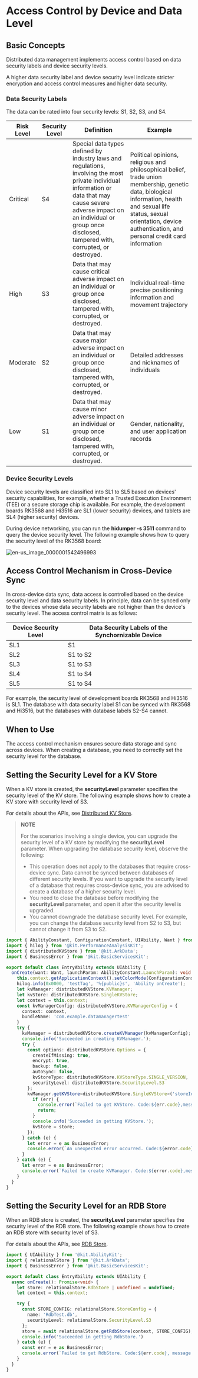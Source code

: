 # Access Control by Device and Data Level


## Basic Concepts

Distributed data management implements access control based on data security labels and device security levels.

A higher data security label and device security level indicate stricter encryption and access control measures and higher data security.


### Data Security Labels

The data can be rated into four security levels: S1, S2, S3, and S4.

  | Risk Level| Security Level| Definition| Example| 
| -------- | -------- | -------- | -------- |
| Critical| S4 | Special data types defined by industry laws and regulations, involving the most private individual information or data that may cause severe adverse impact on an individual or group once disclosed, tampered with, corrupted, or destroyed.| Political opinions, religious and philosophical belief, trade union membership, genetic data, biological information, health and sexual life status, sexual orientation, device authentication, and personal credit card information| 
| High| S3 | Data that may cause critical adverse impact on an individual or group once disclosed, tampered with, corrupted, or destroyed.| Individual real-time precise positioning information and movement trajectory| 
| Moderate| S2 | Data that may cause major adverse impact on an individual or group once disclosed, tampered with, corrupted, or destroyed.| Detailed addresses and nicknames of individuals| 
| Low| S1 | Data that may cause minor adverse impact on an individual or group once disclosed, tampered with, corrupted, or destroyed.| Gender, nationality, and user application records| 


### Device Security Levels
<!--RP1-->
Device security levels are classified into SL1 to SL5 based on devices' security capabilities, for example, whether a Trusted Execution Environment (TEE) or a secure storage chip is available. For example, the development boards RK3568 and Hi3516 are SL1 (lower security) devices, and tablets are SL4 (higher security) devices.

During device networking, you can run the **hidumper -s 3511** command to query the device security level. The following example shows how to query the security level of the RK3568 board:
<!--RP1End-->
<!--Del-->
![en-us_image_0000001542496993](figures/en-us_image_0000001542496993.png)
<!--DelEnd-->

## Access Control Mechanism in Cross-Device Sync

In cross-device data sync, data access is controlled based on the device security level and data security labels. In principle, data can be synced only to the devices whose data security labels are not higher than the device's security level. The access control matrix is as follows:

|Device Security Level|Data Security Labels of the Synchornizable Device|
|---|---|
|SL1|S1|
|SL2|S1 to S2|
|SL3|S1 to S3|
|SL4|S1 to S4|
|SL5|S1 to S4| 
<!--RP2-->
For example, the security level of development boards RK3568 and Hi3516 is SL1. The database with data security label S1 can be synced with RK3568 and Hi3516, but the databases with database labels S2-S4 cannot.
<!--RP2End-->

## When to Use

The access control mechanism ensures secure data storage and sync across devices. When creating a database, you need to correctly set the security level for the database.


## Setting the Security Level for a KV Store

When a KV store is created, the **securityLevel** parameter specifies the security level of the KV store. The following example shows how to create a KV store with security level of S3.

For details about the APIs, see [Distributed KV Store](../reference/apis-arkdata/js-apis-distributedKVStore.md).
> **NOTE**
>
> For the scenarios involving a single device, you can upgrade the security level of a KV store by modifying the **securityLevel** parameter. When upgrading the database security level, observe the following:
> * This operation does not apply to the databases that require cross-device sync. Data cannot be synced between databases of different security levels. If you want to upgrade the security level of a database that requires cross-device sync, you are advised to create a database of a higher security level.
> * You need to close the database before modifying the **securityLevel** parameter, and open it after the security level is upgraded.
> * You cannot downgrade the database security level. For example, you can change the database security level from S2 to S3, but cannot change it from S3 to S2.


```ts
import { AbilityConstant, ConfigurationConstant, UIAbility, Want } from '@kit.AbilityKit';
import { hilog } from '@kit.PerformanceAnalysisKit';
import { distributedKVStore } from '@kit.ArkData';
import { BusinessError } from '@kit.BasicServicesKit';

export default class EntryAbility extends UIAbility {
  onCreate(want: Want, launchParam: AbilityConstant.LaunchParam): void {
    this.context.getApplicationContext().setColorMode(ConfigurationConstant.ColorMode.COLOR_MODE_NOT_SET);
    hilog.info(0x0000, 'testTag', '%{public}s', 'Ability onCreate');
    let kvManager: distributedKVStore.KVManager;
    let kvStore: distributedKVStore.SingleKVStore;
    let context = this.context;
    const kvManagerConfig: distributedKVStore.KVManagerConfig = {
      context: context,
      bundleName: 'com.example.datamanagertest'
    }
    try {
      kvManager = distributedKVStore.createKVManager(kvManagerConfig);
      console.info('Succeeded in creating KVManager.');
      try {
        const options: distributedKVStore.Options = {
          createIfMissing: true,
          encrypt: true,
          backup: false,
          autoSync: false,
          kvStoreType: distributedKVStore.KVStoreType.SINGLE_VERSION,
          securityLevel: distributedKVStore.SecurityLevel.S3
        };
        kvManager.getKVStore<distributedKVStore.SingleKVStore>('storeId', options, (err, store: distributedKVStore.SingleKVStore) => {
          if (err) {
            console.error(`Failed to get KVStore. Code:${err.code},message:${err.message}`);
            return;
          }
          console.info('Succeeded in getting KVStore.');
          kvStore = store;
        });
      } catch (e) {
        let error = e as BusinessError;
        console.error(`An unexpected error occurred. Code:${error.code},message:${error.message}`);
      }
    } catch (e) {
      let error = e as BusinessError;
      console.error(`Failed to create KVManager. Code:${error.code},message:${error.message}`);
    }
  }
}
```

## Setting the Security Level for an RDB Store 

When an RDB store is created, the **securityLevel** parameter specifies the security level of the RDB store. The following example shows how to create an RDB store with security level of S3.

For details about the APIs, see [RDB Store](../reference/apis-arkdata/js-apis-data-relationalStore.md).


  
```ts
import { UIAbility } from '@kit.AbilityKit';
import { relationalStore } from '@kit.ArkData';
import { BusinessError } from '@kit.BasicServicesKit';

export default class EntryAbility extends UIAbility {
  async onCreate(): Promise<void> {
    let store: relationalStore.RdbStore | undefined = undefined;
    let context = this.context;

    try {
      const STORE_CONFIG: relationalStore.StoreConfig = {
        name: 'RdbTest.db',
        securityLevel: relationalStore.SecurityLevel.S3
      };
      store = await relationalStore.getRdbStore(context, STORE_CONFIG);
      console.info('Succeeded in getting RdbStore.')
    } catch (e) {
      const err = e as BusinessError;
      console.error(`Failed to get RdbStore. Code:${err.code}, message:${err.message}`);
    }
  }
}
```
